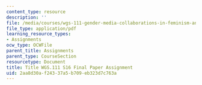 ```yaml
---
content_type: resource
description: ''
file: /media/courses/wgs-111-gender-media-collaborations-in-feminism-and-technology-spring-2016/2aa8d30af24337a5b709eb323d7c763a_MITWGS_111S16_FinalPaper.pdf
file_type: application/pdf
learning_resource_types:
- Assignments
ocw_type: OCWFile
parent_title: Assignments
parent_type: CourseSection
resourcetype: Document
title: Title WGS.111 S16 Final Paper Assignment
uid: 2aa8d30a-f243-37a5-b709-eb323d7c763a
---
```

